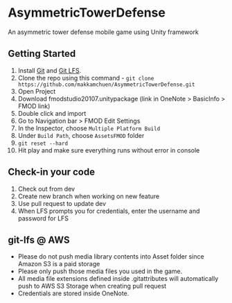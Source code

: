 # AsymmetricTowerDefense
An asymmetric tower defense mobile game using Unity framework

## Getting Started

1. Install [Git](https://git-scm.com/book/en/v2/Getting-Started-Installing-Git) and [Git LFS](https://git-lfs.github.com/).
2. Clone the repo using this command - `git clone https://github.com/makkamchuen/AsymmetricTowerDefense.git`
3. Open Project
4. Download fmodstudio20107.unitypackage (link in OneNote > BasicInfo > FMOD link)
5. Double click and import
6. Go to Navigation bar > FMOD Edit Settings
7. In the Inspector, choose `Multiple Platform Build`
8. Under `Build Path`, choose `AssetsFMOD` folder
9. `git reset --hard`
10. Hit play and make sure everything runs without error in console

## Check-in your code

1. Check out from dev
2. Create new branch when working on new feature 
3. Use pull request to update dev
4. When LFS prompts you for credentials, enter the username and password for LFS

## git-lfs @ AWS

* Please do not push media library contents into Asset folder since Amazon S3 is a paid storage
* Please only push those media files you used in the game.
* All media file extensions defined inside .gitattributes will automatically push to AWS S3 Storage when creating pull request
* Credentials are stored inside OneNote.
